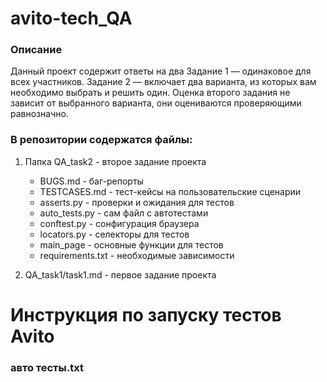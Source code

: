 # avito-tech_QA

### Описание
Данный проект содержит ответы на два 
Задание 1 — одинаковое для всех участников.
Задание 2 — включает два варианта, из которых вам необходимо выбрать и решить один. Оценка второго задания не зависит от выбранного варианта, они оцениваются проверяющими равнозначно.

### В репозитории содержатся файлы:
1) Папка QA_task2 - второе задание проекта
   - BUGS.md - баг-репорты
   - TESTCASES.md - тест-кейсы на пользовательские сценарии
   - asserts.py - проверки и ожидания для тестов 
   - auto_tests.py - сам файл с автотестами
   - conftest.py - сонфигурация браузера
   - locators.py - селекторы для тестов
   - main_page - основные функции для тестов
   - requirements.txt - необходимые зависимости 
   
3) QA_task1/task1.md - первое задание проекта

# Инструкция по запуску тестов Avito
### авто тесты.txt

